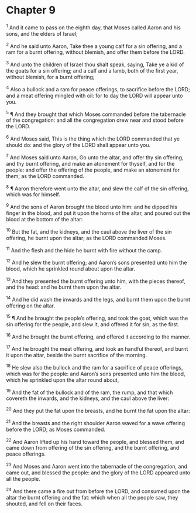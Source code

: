 # Chapter 9

<sup>1</sup> And it came to pass on the eighth day, that Moses called Aaron and his sons, and the elders of Israel; 

<sup>2</sup> And he said unto Aaron, Take thee a young calf for a sin offering, and a ram for a burnt offering, without blemish, and offer them before the LORD. 

<sup>3</sup> And unto the children of Israel thou shalt speak, saying, Take ye a kid of the goats for a sin offering; and a calf and a lamb, both of the first year, without blemish, for a burnt offering; 

<sup>4</sup> Also a bullock and a ram for peace offerings, to sacrifice before the LORD; and a meat offering mingled with oil: for to day the LORD will appear unto you. 

<sup>5</sup> ¶ And they brought that which Moses commanded before the tabernacle of the congregation: and all the congregation drew near and stood before the LORD. 

<sup>6</sup> And Moses said, This is the thing which the LORD commanded that ye should do: and the glory of the LORD shall appear unto you. 

<sup>7</sup> And Moses said unto Aaron, Go unto the altar, and offer thy sin offering, and thy burnt offering, and make an atonement for thyself, and for the people: and offer the offering of the people, and make an atonement for them; as the LORD commanded. 

<sup>8</sup> ¶ Aaron therefore went unto the altar, and slew the calf of the sin offering, which was for himself. 

<sup>9</sup> And the sons of Aaron brought the blood unto him: and he dipped his finger in the blood, and put it upon the horns of the altar, and poured out the blood at the bottom of the altar: 

<sup>10</sup> But the fat, and the kidneys, and the caul above the liver of the sin offering, he burnt upon the altar; as the LORD commanded Moses. 

<sup>11</sup> And the flesh and the hide he burnt with fire without the camp. 

<sup>12</sup> And he slew the burnt offering; and Aaron’s sons presented unto him the blood, which he sprinkled round about upon the altar. 

<sup>13</sup> And they presented the burnt offering unto him, with the pieces thereof, and the head: and he burnt them upon the altar. 

<sup>14</sup> And he did wash the inwards and the legs, and burnt them upon the burnt offering on the altar. 

<sup>15</sup> ¶ And he brought the people’s offering, and took the goat, which was the sin offering for the people, and slew it, and offered it for sin, as the first. 

<sup>16</sup> And he brought the burnt offering, and offered it according to the manner. 

<sup>17</sup> And he brought the meat offering, and took an handful thereof, and burnt it upon the altar, beside the burnt sacrifice of the morning. 

<sup>18</sup> He slew also the bullock and the ram for a sacrifice of peace offerings, which was for the people: and Aaron’s sons presented unto him the blood, which he sprinkled upon the altar round about, 

<sup>19</sup> And the fat of the bullock and of the ram, the rump, and that which covereth the inwards, and the kidneys, and the caul above the liver: 

<sup>20</sup> And they put the fat upon the breasts, and he burnt the fat upon the altar: 

<sup>21</sup> And the breasts and the right shoulder Aaron waved for a wave offering before the LORD; as Moses commanded. 

<sup>22</sup> And Aaron lifted up his hand toward the people, and blessed them, and came down from offering of the sin offering, and the burnt offering, and peace offerings. 

<sup>23</sup> And Moses and Aaron went into the tabernacle of the congregation, and came out, and blessed the people: and the glory of the LORD appeared unto all the people. 

<sup>24</sup> And there came a fire out from before the LORD, and consumed upon the altar the burnt offering and the fat: which when all the people saw, they shouted, and fell on their faces. 


